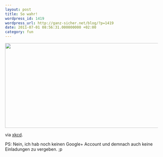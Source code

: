 ```yaml
---
layout: post
title: So wahr!
wordpress_id: 1419
wordpress_url: http://ganz-sicher.net/blog/?p=1419
date: 2011-07-01 08:56:31.000000000 +02:00
category: fun
---
```

<img class="borderimg centered" title="googleplus" src="/wp-content/uploads/googleplus.png" alt="" width="535" height="281" />

via <a href="http://xkcd.com/918/">xkcd</a>.

PS: Nein, ich hab noch keinen Google+ Account und demnach auch keine Einladungen zu vergeben. ;p
